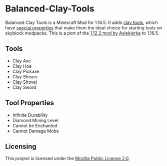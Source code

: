 # Balanced-Clay-Tools

Balanced Clay Tools is a Minecraft Mod for 1.16.5. 
It adds [clay tools](#tools), which have [special properties](#tool-properties) that make them the ideal choice for starting tools on skyblock modpacks.
This is a port of the [1.12.2 mod by Asiekierka](https://github.com/asiekierka/BalancedClayTools/) to 1.16.5.

## Tools

- Clay Axe
- Clay Hoe
- Clay Pickaxe
- Clay Shears
- Clay Shovel
- Clay Sword

## Tool Properties

- Infinite Durability
- Diamond Mining Level
- Cannot be Enchanted
- Cannot Damage Mobs

## Licensing

This project is licensed under the [Mozilla Public License 2.0](license.md).
